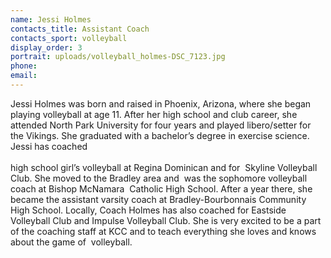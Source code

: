 ```yaml
---
name: Jessi Holmes
contacts_title: Assistant Coach
contacts_sport: volleyball
display_order: 3
portrait: uploads/volleyball_holmes-DSC_7123.jpg
phone:
email:
---
```


Jessi Holmes was born and raised in Phoenix, Arizona, where she began playing volleyball at age 11. After her high school and club career, she attended North Park University for four years and played libero/setter for the Vikings. She graduated with a bachelor’s degree in exercise science. Jessi has coached &nbsp;<br>&nbsp;<br>high school girl’s volleyball at Regina Dominican and for &nbsp;Skyline Volleyball Club. She moved to the Bradley area and &nbsp;was the sophomore volleyball coach at Bishop McNamara &nbsp;Catholic High School. After a year there, she became the assistant varsity coach at Bradley-Bourbonnais Community High School. Locally, Coach Holmes has also coached for Eastside Volleyball Club and Impulse Volleyball Club. She is very excited to be a part of the coaching staff at KCC and to teach everything she loves and knows about the game of &nbsp;volleyball.
